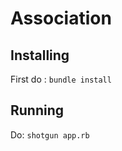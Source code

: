 Association
===========

Installing
----------

First do : `bundle install`

Running
-------

Do: `shotgun app.rb`
